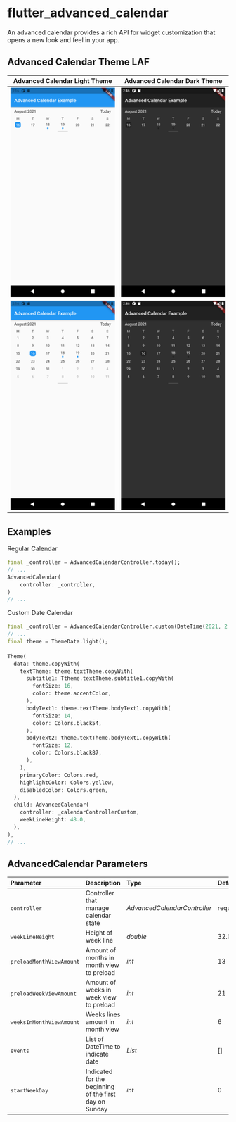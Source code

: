 # flutter_advanced_calendar

An advanced calendar provides a rich API for widget customization that opens a new look and feel in your app.

## Advanced Calendar Theme LAF
| Advanced Calendar Light Theme | Advanced Calendar Dark Theme |
|:-:|:-:|
| ![PREVIEW_LIGHT_COLLAPSED](./PREVIEW_LIGHT_COLLAPSED.png) | ![PREVIEW_DARK_COLLAPSED](./PREVIEW_DARK_COLLAPSED.png) |
| ![PREVIEW_LIGHT_EXPANDED](./PREVIEW_LIGHT_EXPANDED.png) | ![PREVIEW_DARK_EXPANDED](./PREVIEW_DARK_EXPANDED.png) |


## Examples

Regular Calendar

```dart
final _controller = AdvancedCalendarController.today();
// ...
AdvancedCalendar(
    controller: _controller,
)
// ...
```

Custom Date Calendar

```dart
final _controller = AdvancedCalendarController.custom(DateTime(2021, 2, 15));
// ...
final theme = ThemeData.light();

Theme(
  data: theme.copyWith(
    textTheme: theme.textTheme.copyWith(
      subtitle1: Ttheme.textTheme.subtitle1.copyWith(
        fontSize: 16,
        color: theme.accentColor,
      ),
      bodyText1: theme.textTheme.bodyText1.copyWith(
        fontSize: 14,
        color: Colors.black54,
      ),
      bodyText2: theme.textTheme.bodyText1.copyWith(
        fontSize: 12,
        color: Colors.black87,
      ),
    ),
    primaryColor: Colors.red,
    highlightColor: Colors.yellow,
    disabledColor: Colors.green,
  ),
  child: AdvancedCalendar(
    controller: _calendarControllerCustom,
    weekLineHeight: 48.0,
  ),
),
// ...
```

## AdvancedCalendar Parameters
|Parameter|Description|Type|Default|
|:--------|:----------|:---|:------|
|`controller`|Controller that manage calendar state|*AdvancedCalendarController*|required|
|`weekLineHeight`|Height of week line|*double*|32.0|
|`preloadMonthViewAmount`|Amount of months in month view to preload|*int*|13|
|`preloadWeekViewAmount`|Amount of weeks in week view to preload|*int*|21|
|`weeksInMonthViewAmount`|Weeks lines amount in month view|*int*|6|
|`events`|List of DateTime to indicate date|*List<DateTime>*|[]|
|`startWeekDay`|Indicated for the beginning of the first day on Sunday|*int*|0|

